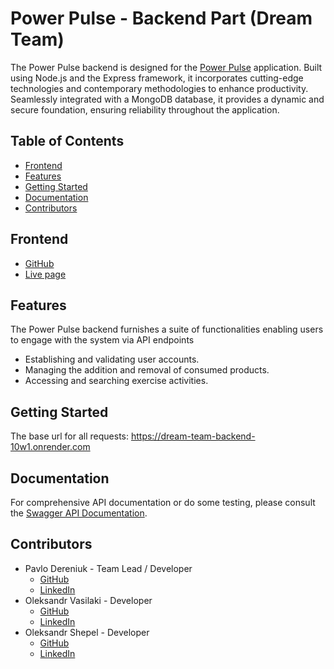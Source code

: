 # Power Pulse - Backend Part (Dream Team)

The Power Pulse backend is designed for the [Power Pulse](https://bogdanluckyman.github.io/DreamTeam/) application. Built using Node.js and the Express framework, it incorporates cutting-edge technologies and contemporary methodologies to enhance productivity. Seamlessly integrated with a MongoDB database, it provides a dynamic and secure foundation, ensuring reliability throughout the application.

## Table of Contents

- [Frontend](#frontend)
- [Features](#features)
- [Getting Started](#getting-started)
- [Documentation](#documentation)
- [Contributors](#contributors)

## Frontend 

- [GitHub](https://github.com/bogdanluckyman/DreamTeam)
- [Live page](https://bogdanluckyman.github.io/DreamTeam/)

## Features

The Power Pulse backend furnishes a suite of functionalities enabling users to engage with the system via API endpoints 

- Establishing and validating user accounts.
- Managing the addition and removal of consumed products.
- Accessing and searching exercise activities.

## Getting Started

The base url for all requests: https://dream-team-backend-10w1.onrender.com

## Documentation 

For comprehensive API documentation or do some testing, please consult the [Swagger API Documentation](https://dream-team-backend-10w1.onrender.com/api-docs/).

## Contributors

- Pavlo Dereniuk - Team Lead / Developer
    * [GitHub](https://github.com/PavloDereniuk)
    * [LinkedIn](https://www.linkedin.com/in/pavlo-dereniuk-507336154/)
- Oleksandr Vasilaki - Developer
    * [GitHub](https://github.com/AVasilaki)
    * [LinkedIn](https://www.linkedin.com/in/oleksandr-vasylaki-6858992a1/)
- Oleksandr Shepel - Developer
    * [GitHub](https://github.com/fhlare)
    * [LinkedIn](https://www.linkedin.com/in/oleksandr-shepel/)